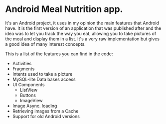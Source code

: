 Android Meal Nutrition app.
==========================

It's an Android project, it uses in my opinion the main features that Android have. It is the first version of an application that was published after and the idea was to let you track the way you eat, allowing you to take pictures of the meal and display them in a list.
It's a very raw implementation but gives a good idea of many interest concepts.

This is a list of the features you can find in the code:
- Activities
- Fragments
- Intents used to take a picture
- MySQL-lite Data bases access
- UI Components
  - ListView
  - Buttons
  - ImageView
- Image Async. loading
- Retrieving images from a Cache
- Support for old Android versions
  

